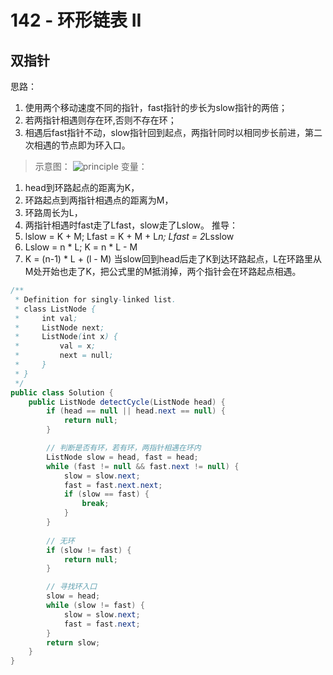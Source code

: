 # 142 - 环形链表 II

## 双指针
思路：
1. 使用两个移动速度不同的指针，fast指针的步长为slow指针的两倍；
2. 若两指针相遇则存在环,否则不存在环；
3. 相遇后fast指针不动，slow指针回到起点，两指针同时以相同步长前进，第二次相遇的节点即为环入口。

>示意图：
![principle](images/principle.png)
变量：
1. head到环路起点的距离为K，
2. 环路起点到两指针相遇点的距离为M，
3. 环路周长为L，
4. 两指针相遇时fast走了Lfast，slow走了Lslow。
推导：
1. lslow = K + M; Lfast = K + M + L*n; Lfast = 2*Lsslow
2. Lslow = n * L; K = n * L - M
3. K = (n-1) * L + (l - M)
当slow回到head后走了K到达环路起点，L在环路里从M处开始也走了K，把公式里的M抵消掉，两个指针会在环路起点相遇。


```Java
/**
 * Definition for singly-linked list.
 * class ListNode {
 *     int val;
 *     ListNode next;
 *     ListNode(int x) {
 *         val = x;
 *         next = null;
 *     }
 * }
 */
public class Solution {
    public ListNode detectCycle(ListNode head) {
        if (head == null || head.next == null) {
            return null;
        }

        // 判断是否有环，若有环，两指针相遇在环内
        ListNode slow = head, fast = head;
        while (fast != null && fast.next != null) {
            slow = slow.next;
            fast = fast.next.next;
            if (slow == fast) {
                break;
            }
        }
        
        // 无环
        if (slow != fast) {
            return null;
        }

        // 寻找环入口
        slow = head;
        while (slow != fast) {
            slow = slow.next;
            fast = fast.next;
        }
        return slow;
    }
}
```